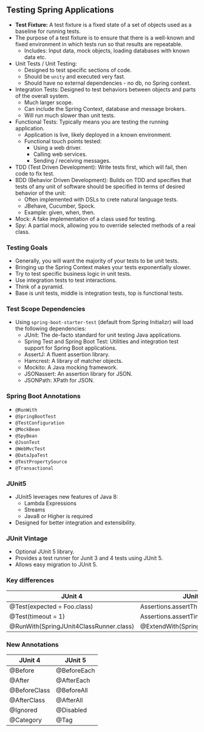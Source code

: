 ## Testing Spring Applications

- **Test Fixture:** A test fixture is a fixed state of a set of objects used as a baseline for running tests.
- The purpose of a test fixture is to ensure that there is a well-known and fixed environment in which tests
run so that results are repeatable.
    - Includes: Input data, mock objects, loading databases with known data etc.
- Unit Tests / Unit Testing:
    - Designed to test specific sections of code.
    - Should be `unity` and executed very fast.
    - Should have no external dependencies - no db, no Spring context.
- Integration Tests: Designed to test behaviors between objects and parts of the overall system.
    - Much larger scope.
    - Can include the Spring Context, database and message brokers.
    - Will run much slower than unit tests.
- Functional Tests: Typically means you are testing the running application.
    - Application is live, likely deployed in a known environment.
    - Functional touch points tested:
        - Using a web driver.
        - Calling web services.
        - Sending / receiving messages.
- TDD (Test Driven Development): Write tests first, which will fail, then code to fix test.
- BDD (Behavior Driven Development): Builds on TDD and specifies that tests of any unit of software should be specified
in terms of desired behavior of the unit:
    - Often implemented with DSLs to crete natural language tests.
    - JBehave, Cucumber, Spock.
    - Example: given, when, then.
- Mock: A fake implementation of a class used for testing.
- Spy: A partial mock, allowing you to override selected methods of a real class.

### Testing Goals

- Generally, you will want the majority of your tests to be unit tests.
- Bringing up the Spring Context makes your tests exponentially slower.
- Try to test specific business logic in unit tests.
- Use integration tests to test interactions.
- Think of a pyramid. 
- Base is unit tests, middle is integration tests, top is functional tests.

### Test Scope Dependencies

- Using `spring-boot-starter-test` (default from Spring Initializr) will load the following dependencies:
    - JUnit: The de-facto standard for unit testing Java applications.
    - Spring Test and Spring Boot Test: Utilities and integration test support for Spring Boot applications.
    - AssertJ: A fluent assertion library.
    - Hamcrest: A library of matcher objects.
    - Mockito: A Java mocking framework.
    - JSONassert: An assertion library for JSON.
    - JSONPath: XPath for JSON.
    
### Spring Boot Annotations

- `@RunWith`
- `@SpringBootTest`
- `@TestConfiguration`
- `@MockBean`
- `@SpyBean`
- `@JsonTest`
- `@WebMvcTest`
- `@DataJpaTest`
- `@TestPropertySource`
- `@Transactional`    

### JUnit5

- JUnit5 leverages new features of Java 8:
    - Lambda Expressions
    - Streams
    - Java8 or Higher is required
- Designed for better integration and extensibility.

### JUnit Vintage

- Optional JUnit 5 library.
- Provides a test runner for Junit 3 and 4 tests using JUnit 5.
- Allows easy migration to JUnit 5.

### Key differences

| JUnit 4 | JUnit 5 |
|---|---|
| @Test(expected = Foo.class) | Assertions.assertThrows(Foo.class) |
| @Test(timeout = 1) | Assertions.assertTimeout(Duration) |
| @RunWith(SpringJUnit4ClassRunner.class) | @ExtendWith(SpringExtension.class) |

### New Annotations

| JUnit 4 | JUnit 5 |
|---|---|
| @Before | @BeforeEach |
| @After | @AfterEach |
| @BeforeClass | @BeforeAll |
| @AfterClass | @AfterAll |
| @Ignored | @Disabled |
| @Category | @Tag |



















